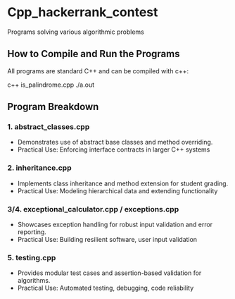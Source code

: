 # Cpp_hackerrank_contest
Programs solving various algorithmic problems

## How to Compile and Run the Programs
All programs are standard C++ and can be compiled with c++:

c++ is_palindrome.cpp
./a.out

## Program Breakdown
### 1. abstract_classes.cpp
* Demonstrates use of abstract base classes and method overriding.
* Practical Use: Enforcing interface contracts in larger C++ systems
### 2. inheritance.cpp
* Implements class inheritance and method extension for student grading.
* Practical Use: Modeling hierarchical data and extending functionality
### 3/4. exceptional_calculator.cpp / exceptions.cpp
* Showcases exception handling for robust input validation and error reporting.
* Practical Use: Building resilient software, user input validation
### 5. testing.cpp
* Provides modular test cases and assertion-based validation for algorithms.
* Practical Use: Automated testing, debugging, code reliability
